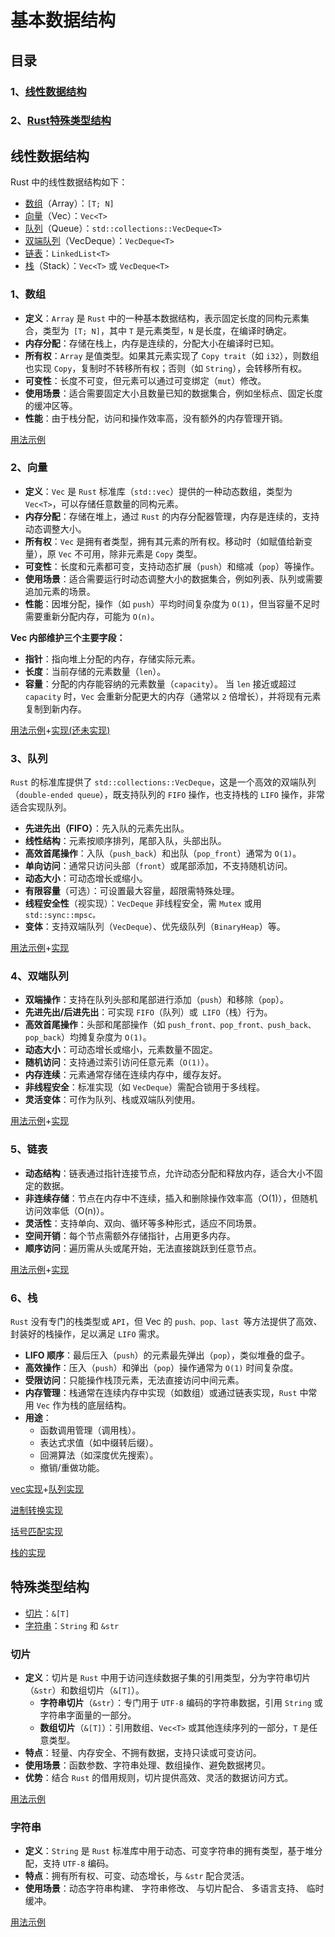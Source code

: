 # 基本数据结构


## 目录
 ### 1、[线性数据结构](#线性数据结构)
 ### 2、[Rust特殊类型结构](#特殊类型结构)



## 线性数据结构
Rust 中的线性数据结构如下：
- [数组](#1数组)（Array）：`[T; N]`
- [向量](#2向量)（Vec）：`Vec<T>`
- [队列](#3队列)（Queue）：`std::collections::VecDeque<T>`
- [双端队列](#4双端队列)（VecDeque）：`VecDeque<T>`
- [链表](#5链表)：`LinkedList<T>`
- [栈](#6栈)（Stack）：`Vec<T>` 或 `VecDeque<T>`

### 1、数组

- **定义**：`Array` 是 `Rust` 中的一种基本数据结构，表示固定长度的同构元素集合，类型为` [T; N]`，其中 `T` 是元素类型，`N` 是长度，在编译时确定。
- **内存分配**：存储在栈上，内存是连续的，分配大小在编译时已知。
- **所有权**：`Array` 是值类型。如果其元素实现了 `Copy trait`（如 `i32`），则数组也实现 `Copy`，复制时不转移所有权；否则（如 `String`），会转移所有权。
- **可变性**：长度不可变，但元素可以通过可变绑定（`mut`）修改。
- **使用场景**：适合需要固定大小且数量已知的数据集合，例如坐标点、固定长度的缓冲区等。
- **性能**：由于栈分配，访问和操作效率高，没有额外的内存管理开销。

[用法示例](./data_struct/src/array_example.rs)

### 2、向量

- **定义**：`Vec` 是 `Rust` 标准库（`std::vec`）提供的一种动态数组，类型为 `Vec<T>`，可以存储任意数量的同构元素。
- **内存分配**：存储在堆上，通过 `Rust` 的内存分配器管理，内存是连续的，支持动态调整大小。
- **所有权**：`Vec` 是拥有者类型，拥有其元素的所有权。移动时（如赋值给新变量），原 `Vec` 不可用，除非元素是 `Copy` 类型。
- **可变性**：长度和元素都可变，支持动态扩展（`push`）和缩减（`pop`）等操作。
- **使用场景**：适合需要运行时动态调整大小的数据集合，例如列表、队列或需要追加元素的场景。
- **性能**：因堆分配，操作（如 `push`）平均时间复杂度为 `O(1)`，但当容量不足时需要重新分配内存，可能为 `O(n)`。

**Vec 内部维护三个主要字段：**
- **指针**：指向堆上分配的内存，存储实际元素。
- **长度**：当前存储的元素数量（`len`）。
- **容量**：分配的内存能容纳的元素数量（`capacity`）。
当 `len` 接近或超过 `capacity` 时，`Vec` 会重新分配更大的内存（通常以 `2` 倍增长），并将现有元素复制到新内存。

[用法示例](./data_struct/src/vec_example.rs)+[实现(还未实现)]()

### 3、队列
`Rust` 的标准库提供了 `std::collections::VecDeque`，这是一个高效的双端队列（`double-ended queue`），既支持队列的 `FIFO` 操作，也支持栈的 `LIFO` 操作，非常适合实现队列。
- **先进先出（FIFO）**：先入队的元素先出队。
- **线性结构**：元素按顺序排列，尾部入队，头部出队。
- **高效首尾操作**：入队（`push_back`）和出队（`pop_front`）通常为 `O(1)`。
- **单向访问**：通常只访问头部（`front`）或尾部添加，不支持随机访问。
- **动态大小**：可动态增长或缩小。
- **有限容量**（可选）：可设置最大容量，超限需特殊处理。
- **线程安全性**（视实现）：`VecDeque` 非线程安全，需 `Mutex` 或用 `std::sync::mpsc。`
- **变体**：支持双端队列（`VecDeque`）、优先级队列（`BinaryHeap`）等。

[用法示例](./data_struct/src/queue_example.rs)+[实现](./data_struct/src/queue_achieve.rs)

### 4、双端队列
- **双端操作**：支持在队列头部和尾部进行添加（`push`）和移除（`pop`）。
- **先进先出/后进先出**：可实现 `FIFO`（队列）或` LIFO`（栈）行为。
- **高效首尾操作**：头部和尾部操作（如 `push_front、pop_front、push_back、pop_back`）均摊复杂度为 `O(1)`。
- **动态大小**：可动态增长或缩小，元素数量不固定。
- **随机访问**：支持通过索引访问任意元素（`O(1)`）。
- **内存连续**：元素通常存储在连续内存中，缓存友好。
- **非线程安全**：标准实现（如 `VecDeque`）需配合锁用于多线程。
- **灵活变体**：可作为队列、栈或双端队列使用。

[用法示例](./data_struct/src/deque_example.rs)+[实现](./data_struct/src/deque_achieve.rs)

### 5、链表
- **动态结构**：链表通过指针连接节点，允许动态分配和释放内存，适合大小不固定的数据。
- **非连续存储**：节点在内存中不连续，插入和删除操作效率高（O(1)），但随机访问效率低（O(n)）。
- **灵活性**：支持单向、双向、循环等多种形式，适应不同场景。
- **空间开销**：每个节点需额外存储指针，占用更多内存。
- **顺序访问**：遍历需从头或尾开始，无法直接跳跃到任意节点。

[用法示例](./data_struct/src/link_example.rs)+[实现](./data_struct/src/link_achieve.rs)

### 6、栈
`Rust` 没有专门的栈类型或 `API`，但 Vec<T> 的 `push、pop、last `等方法提供了高效、封装好的栈操作，足以满足 `LIFO` 需求。

- **LIFO 顺序**：最后压入（`push`）的元素最先弹出（`pop`），类似堆叠的盘子。
- **高效操作**：压入（`push`）和弹出（`pop`）操作通常为 `O(1)` 时间复杂度。
- **受限访问**：只能操作栈顶元素，无法直接访问中间元素。
- **内存管理**：栈通常在连续内存中实现（如数组）或通过链表实现，`Rust` 中常用 `Vec` 作为栈的底层结构。
- **用途**：
  - 函数调用管理（调用栈）。
  - 表达式求值（如中缀转后缀）。
  - 回溯算法（如深度优先搜索）。
  - 撤销/重做功能。

[vec实现](./data_struct/src/stack_vec_achieve.rs)+[队列实现](./data_struct/src/stack_deque_achieve.rs)

[进制转换实现](./data_struct/src/stack_base_conversion.rs)

[括号匹配实现](./data_struct/src/stack_bracket_matching.rs)

[栈的实现](./data_struct/src/stack_infix_to_postfix.rs)



## 特殊类型结构
- [切片](#切片)：`&[T]`
- [字符串](#字符串)：`String` 和 `&str`

### 切片
- **定义**：切片是 `Rust` 中用于访问连续数据子集的引用类型，分为字符串切片（`&str`）和数组切片（`&[T]`）。
  - **字符串切片**（`&str`）：专门用于 `UTF-8` 编码的字符串数据，引用 `String` 或字符串字面量的一部分。
  - **数组切片**（`&[T]`）：引用数组、`Vec<T>` 或其他连续序列的一部分，`T` 是任意类型。
- **特点**：轻量、内存安全、不拥有数据，支持只读或可变访问。
- **使用场景**：函数参数、字符串处理、数组操作、避免数据拷贝。
- **优势**：结合 `Rust` 的借用规则，切片提供高效、灵活的数据访问方式。

[用法示例](./data_struct/src/slice_example.rs)

### 字符串

- **定义**：`String` 是 `Rust` 标准库中用于动态、可变字符串的拥有类型，基于堆分配，支持 `UTF-8` 编码。
- **特点**：拥有所有权、可变、动态增长，与 `&str` 配合灵活。
- **使用场景**：动态字符串构建、 字符串修改、 与切片配合、 多语言支持、 临时缓冲。

[用法示例](./data_struct/src/string_example.rs)






















